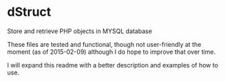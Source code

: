 # dStruct
Store and retrieve PHP objects in MYSQL database

These files are tested and functional, though not user-friendly at the moment (as of 2015-02-09) although I do hope to improve that over time.

I will expand this readme with a better description and examples of how to use.
